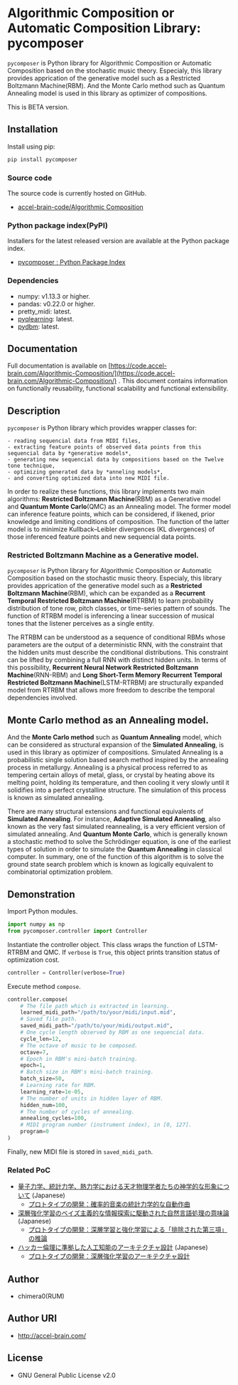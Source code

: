 # Algorithmic Composition or Automatic Composition Library: pycomposer

`pycomposer` is Python library for Algorithmic Composition or Automatic Composition based on the stochastic music theory. Especialy, this library provides apprication of the generative model such as a Restricted Boltzmann Machine(RBM). And the Monte Carlo method such as Quantum Annealing model is used in this library as optimizer of compositions.

This is BETA version.

## Installation

Install using pip:

```sh
pip install pycomposer
```

### Source code

The source code is currently hosted on GitHub.

- [accel-brain-code/Algorithmic Composition](https://github.com/chimera0/accel-brain-code/tree/master/Algorithmic-Composition)

### Python package index(PyPI)

Installers for the latest released version are available at the Python package index.

- [pycomposer : Python Package Index](https://pypi.org/pypi/pycomposer/)

### Dependencies

- numpy: v1.13.3 or higher.
- pandas: v0.22.0 or higher.
- pretty_midi: latest.
- [pyqlearning](https://github.com/chimera0/accel-brain-code/tree/master/Reinforcement-Learning): latest.
- [pydbm](https://github.com/chimera0/accel-brain-code/tree/master/Deep-Learning-by-means-of-Design-Pattern): latest.

## Documentation

Full documentation is available on [https://code.accel-brain.com/Algorithmic-Composition/](https://code.accel-brain.com/Algorithmic-Composition/) . This document contains information on functionally reusability, functional scalability and functional extensibility.

## Description

`pycomposer` is Python library which provides wrapper classes for:

    - reading sequencial data from MIDI files, 
    - extracting feature points of observed data points from this sequencial data by *generative models*, 
    - generating new sequencial data by compositions based on the Twelve tone technique, 
    - optimizing generated data by *anneling models*, 
    - and converting optimized data into new MIDI file.

In order to realize these functions, this library implements two main algorithms: **Restricted Boltzmann Machine**(RBM) as a Generative model and **Quantum Monte Carlo**(QMC) as an Annealing model. The former model can inference feature points, which can be considered, if likened, prior knowledge and limiting conditions of composition. The function of the latter model is to minimize Kullback–Leibler divergences (KL divergences) of those inferenced feature points and new sequencial data points.

### Restricted Boltzmann Machine as a Generative model.

`pycomposer` is Python library for Algorithmic Composition or Automatic Composition based on the stochastic music theory. Especialy, this library provides apprication of the generative model such as a **Restricted Boltzmann Machine**(RBM), which can be expanded as a **Recurrent Temporal Restricted Boltzmann Machine**(RTRBM) to learn probability distribution of tone row, pitch classes, or time-series pattern of sounds. The function of RTRBM model is inferencing a linear succession of musical tones that the listener perceives as a single entity.

The RTRBM can be understood as a sequence of conditional RBMs whose parameters are the output of a deterministic RNN, with the constraint that the hidden units must describe the conditional distributions. This constraint can be lifted by combining a full RNN with distinct hidden units. In terms of this possibility, **Recurrent Neural Network Restricted Boltzmann Machine**(RNN-RBM) and **Long Short-Term Memory Recurrent Temporal Restricted Boltzmann Machine**(LSTM-RTRBM) are structurally expanded model from RTRBM that allows more freedom to describe the temporal dependencies involved.

## Monte Carlo method as an Annealing model.

And the **Monte Carlo method** such as **Quantum Annealing** model, which can be considered as structural expansion of the **Simulated Annealing**, is used in this library as optimizer of compositions. Simulated Annealing is a probabilistic single solution based search method inspired by the annealing process in metallurgy. Annealing is a physical process referred to as tempering certain alloys of metal, glass, or crystal by heating above its melting point, holding its temperature, and then cooling it very slowly until it solidifies into a perfect crystalline structure. The simulation of this process is known as simulated annealing.

There are many structural extensions and functional equivalents of **Simulated Annealing**. For instance, **Adaptive Simulated Annealing**, also known as the very fast simulated reannealing, is a very efficient version of simulated annealing. And **Quantum Monte Carlo**, which is generally known a stochastic method to solve the Schrödinger equation, is one of the earliest types of solution in order to simulate the **Quantum Annealing** in classical computer. In summary, one of the function of this algorithm is to solve the ground state search problem which is known as logically equivalent to combinatorial optimization problem.

## Demonstration

Import Python modules.

```python
import numpy as np
from pycomposer.controller import Controller
```

Instantiate the controller object. This class wraps the function of LSTM-RTRBM and QMC. If `verbose` is `True`, this object prints transition status of optimization cost.

```python
controller = Controller(verbose=True)
```

Execute method `compose`.

```python
controller.compose(
    # The file path which is extracted in learning.
    learned_midi_path="/path/to/your/midi/input.mid",
    # Saved file path.
    saved_midi_path="/path/to/your/midi/output.mid",
    # One cycle length observed by RBM as one sequencial data.
    cycle_len=12,
    # The octave of music to be composed.
    octave=7,
    # Epoch in RBM's mini-batch training.
    epoch=1,
    # Batch size in RBM's mini-batch training.
    batch_size=50,
    # Learning rate for RBM.
    learning_rate=1e-05,
    # The number of units in hidden layer of RBM.
    hidden_num=100,
    # The number of cycles of annealing.
    annealing_cycles=100,
    # MIDI program number (instrument index), in [0, 127].
    program=0
)
```

Finally, new MIDI file is stored in `saved_midi_path`.

### Related PoC

- [量子力学、統計力学、熱力学における天才物理学者たちの神学的な形象について](https://accel-brain.com/das-theologische-bild-genialer-physiker-in-der-quantenmechanik-und-der-statistischen-mechanik-und-thermodynamik/) (Japanese)
    - [プロトタイプの開発：確率的音楽の統計力学的な自動作曲](https://accel-brain.com/das-theologische-bild-genialer-physiker-in-der-quantenmechanik-und-der-statistischen-mechanik-und-thermodynamik/5/#i-6)
- [深層強化学習のベイズ主義的な情報探索に駆動された自然言語処理の意味論](https://accel-brain.com/semantics-of-natural-language-processing-driven-by-bayesian-information-search-by-deep-reinforcement-learning/) (Japanese)
    - [プロトタイプの開発：深層学習と強化学習による「排除された第三項」の推論](https://accel-brain.com/semantics-of-natural-language-processing-driven-by-bayesian-information-search-by-deep-reinforcement-learning/4/#i-5)
- [ハッカー倫理に準拠した人工知能のアーキテクチャ設計](https://accel-brain.com/architectural-design-of-artificial-intelligence-conforming-to-hacker-ethics/) (Japanese)
    - [プロトタイプの開発：深層強化学習のアーキテクチャ設計](https://accel-brain.com/architectural-design-of-artificial-intelligence-conforming-to-hacker-ethics/5/#i-2)    

## Author

- chimera0(RUM)

## Author URI

- http://accel-brain.com/

## License

- GNU General Public License v2.0
